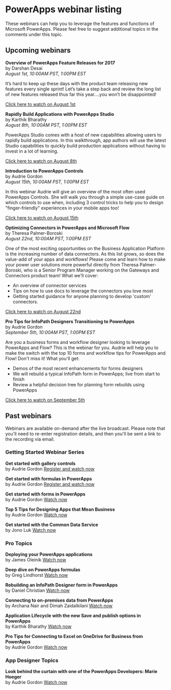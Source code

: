 <properties
	pageTitle="Webinar listing | Microsoft PowerApps"
	description="Displays a listing of past and future webinars, including time/date and topics covered."
	services=""
	suite="powerapps"
	documentationCenter="na"
	authors="audrieMSFT"
	manager="anneta"
	editor=""
	tags=""/>

<tags
   ms.service="powerapps"
   ms.devlang="na"
   ms.topic="article"
   ms.tgt_pltfrm="na"
   ms.workload="na"
   ms.date="06/20/2017"
   ms.author="audrie"/>

# PowerApps webinar listing #
These webinars can help you to leverage the features and functions of Microsoft PowerApps. Please feel free to suggest additional topics in the comments under this topic.

## Upcoming webinars ##
**Overview of PowerApps Feature Releases for 2017**
<br>by Darshan Desai
<br>*August 1st, 10:00AM PST, 1:00PM EST*

It’s hard to keep up these days with the product team releasing new features every single sprint! Let’s take a step back and review the long list of new features released thus far this year….you won’t be disappointed!

[Click here to watch on August 1st](https://www.youtube.com/watch?v=XFMh8-zLkEM)

**Rapidly Build Applications with PowerApps Studio**
<br>by Karthik Bharathy
<br>*August 8th, 10:00AM PST, 1:00PM EST*

PowerApps Studio comes with a host of new capabilities allowing users to rapidly build applications. In this walkthrough, app authors will use the latest Studio capabilities to quickly build production applications without having to invest in a lot of learning.

[Click here to watch on August 8th](https://www.youtube.com/watch?v=us85WpXe4cA)

**Introduction to PowerApps Controls**
<br>by Audrie Gordon
<br>*August 15th, 10:00AM PST, 1:00PM EST*

In this webinar Audrie will give an overview of the most often used PowerApps Controls. She will walk you through a simple use-case guide on which controls to use when, including 3 control tricks to help you to design "finger-friendly" experiences in your mobile apps too!

[Click here to watch on August 15th](https://www.youtube.com/watch?v=lUo0DXvJENI)

**Optimizing Connectors in PowerApps and Microsoft Flow**
<br>by Theresa Palmer-Boroski
<br>*August 22nd, 10:00AM PST, 1:00PM EST*

One of the most exciting opportunities on the Business Application Platform is the increasing number of data connectors. As this list grows, so does the value-add of your apps and workflows! Please come and learn how to make your power user solutions more powerful directly from Theresa Palmer-Boroski, who is a Senior Program Manager working on the Gateways and Connectors product team! What we'll cover:

* An overview of connector services
* Tips on how to use docs to leverage the connectors you love most
* Getting started guidance for anyone planning to develop 'custom' connectors.

[Click here to watch on August 22nd](https://www.youtube.com/watch?v=6jwt4qXA2IQ)

**Pro Tips for InfoPath Designers Transitioning to PowerApps**
<br>by Audrie Gordon
<br>*September 5th, 10:00AM PST, 1:00PM EST*

Are you a business forms and workflow designer looking to leverage PowerApps and Flow? This is the webinar for you. Audrie will help you to make the switch with the top 10 forms and workflow tips for PowerApps and Flow! Don't miss it! What you'll get:

* Demos of the most recent enhancements for forms designers
* We will rebuild a typical InfoPath form in PowerApps; live from start to finish
* Review a helpful decision tree for planning form rebuilds using PowerApps

[Click here to watch on September 5th](https://www.youtube.com/watch?v=EZ09dRuiWLw)

## Past webinars ##
Webinars are available on-demand after the live broadcast. Please note that you'll need to re-enter registration details, and then you'll be sent a link to the recording via email.

### Getting Started Webinar Series ###
**Get started with gallery controls**
<br>by Audrie Gordon
[Register and watch now](https://info.microsoft.com/US-EAD-WBNR-FY17-02Feb-28-GettingStartedwithPowerAppsGalleries300759_01Registration-ForminBody.html)

**Get started with formulas in PowerApps**
<br>by Audrie Gordon
[Register and watch now](https://info.microsoft.com/US-EAD-WBNR-FY17-03Mar-14-GettingStartedwithPowerAppsFormulas300770_01Registration-ForminBody.html)

**Get started with forms in PowerApps**
<br>by Audrie Gordon
[Watch now](https://www.youtube.com/watch?v=WnuwLkNbWk4)

**Top 5 Tips for Designing Apps that Mean Business**
<br>by Audrie Gordon
[Watch now](https://www.youtube.com/watch?v=Ql-pK9ixKxw)

**Get started with the Common Data Service**
<br>by Jono Luk
[Watch now](https://info.microsoft.com/US-PowerBI-WBNR-FY17-04Apr-18-GettingStartedwiththeCommonDataServices312618_01Registration-ForminBody.html)

### Pro Topics ###
**Deploying your PowerApps applications**
<br>by James Oleinik
[Watch now](https://www.youtube.com/watch?v=LF49hFB14Cs)

**Deep dive on PowerApps formulas**
<br>by Greg Lindhorst
[Watch now](https://www.youtube.com/watch?v=PuePMMuj5ps)

**Rebuilding an InfoPath Designer form in PowerApps**
<br>by Daniel Christian
[Watch now](https://www.youtube.com/watch?v=ohQcxcVZSK4)

**Connecting to on-premises data from PowerApps**
<br>by Archana Nair and Dimah Zaidalkilani
[Watch now](https://www.youtube.com/watch?v=YBdO2MAulx8)

**Application Lifecycle with the new Save and publish options in PowerApps**
<br>by Karthik Bharathy
[Watch now](https://www.youtube.com/watch?v=Np3DXBQvq2I)

**Pro Tips for Connecting to Excel on OneDrive for Business from PowerApps**
<br>by Audrie Gordon
[Watch now](https://www.youtube.com/watch?v=WPhux5_3Sfs)

### App Designer Topics ###
**Look behind the curtain with one of the PowerApps Developers: Marie Hoeger**
<br>by Audrie Gordon
[Watch now](https://www.youtube.com/watch?v=YF3DKZxlUdM)
  	
